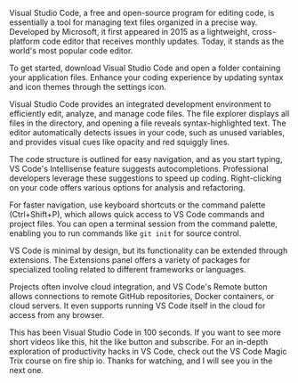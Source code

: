 Visual Studio Code, a free and open-source program for editing code, is essentially a tool for managing text files organized in a precise way. Developed by Microsoft, it first appeared in 2015 as a lightweight, cross-platform code editor that receives monthly updates. Today, it stands as the world's most popular code editor.

To get started, download Visual Studio Code and open a folder containing your application files. Enhance your coding experience by updating syntax and icon themes through the settings icon.

Visual Studio Code provides an integrated development environment to efficiently edit, analyze, and manage code files. The file explorer displays all files in the directory, and opening a file reveals syntax-highlighted text. The editor automatically detects issues in your code, such as unused variables, and provides visual cues like opacity and red squiggly lines.

The code structure is outlined for easy navigation, and as you start typing, VS Code's Intellisense feature suggests autocompletions. Professional developers leverage these suggestions to speed up coding. Right-clicking on your code offers various options for analysis and refactoring.

For faster navigation, use keyboard shortcuts or the command palette (Ctrl+Shift+P), which allows quick access to VS Code commands and project files. You can open a terminal session from the command palette, enabling you to run commands like `git init` for source control.

VS Code is minimal by design, but its functionality can be extended through extensions. The Extensions panel offers a variety of packages for specialized tooling related to different frameworks or languages.

Projects often involve cloud integration, and VS Code's Remote button allows connections to remote GitHub repositories, Docker containers, or cloud servers. It even supports running VS Code itself in the cloud for access from any browser.

This has been Visual Studio Code in 100 seconds. If you want to see more short videos like this, hit the like button and subscribe. For an in-depth exploration of productivity hacks in VS Code, check out the VS Code Magic Trix course on fire ship io. Thanks for watching, and I will see you in the next one.